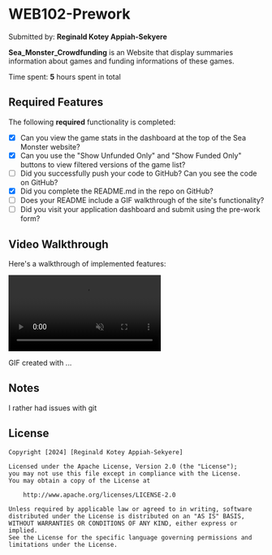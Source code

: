 # WEB102-Prework

Submitted by: **Reginald Kotey Appiah-Sekyere**

**Sea_Monster_Crowdfunding** is an Website that display summaries information about games and funding informations of these games. 

Time spent: **5** hours spent in total

## Required Features

The following **required** functionality is completed:

* [x] Can you view the game stats in the dashboard at the top of the Sea Monster website?
* [x] Can you use the "Show Unfunded Only" and "Show Funded Only" buttons to view filtered versions of the game list?
* [ ] Did you successfully push your code to GitHub? Can you see the code on GitHub?
* [x] Did you complete the README.md in the repo on GitHub?
* [ ] Does your README include a GIF walkthrough of the site's functionality?
* [ ] Did you visit your application dashboard and submit using the pre-work form?

## Video Walkthrough

Here's a walkthrough of implemented features:

<video autoplay loop muted playsinline>
  <source src="https://i.imgur.com/your-gif-id.mp4" type="video/mp4">
</video>

<!-- Replace this with whatever GIF tool you used! -->
GIF created with ...  
<!-- Recommended tools:
[LiceCap ](https://www.screentogif.com/) for Windows -->

## Notes

I rather had issues with git 

## License

    Copyright [2024] [Reginald Kotey Appiah-Sekyere]

    Licensed under the Apache License, Version 2.0 (the "License");
    you may not use this file except in compliance with the License.
    You may obtain a copy of the License at

        http://www.apache.org/licenses/LICENSE-2.0

    Unless required by applicable law or agreed to in writing, software
    distributed under the License is distributed on an "AS IS" BASIS,
    WITHOUT WARRANTIES OR CONDITIONS OF ANY KIND, either express or implied.
    See the License for the specific language governing permissions and
    limitations under the License.
